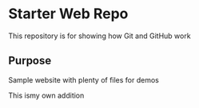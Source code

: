 # Starter Web Repo

This repository is for showing how Git and GitHub work

## Purpose

Sample website with plenty of files for demos

This ismy own addition